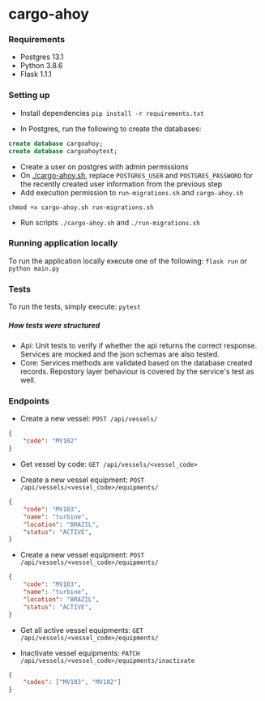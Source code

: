 # cargo-ahoy

### Requirements

- Postgres 13.1
- Python 3.8.6
- Flask 1.1.1

### Setting up

- Install dependencies
`pip install -r requirements.txt`

- In Postgres, run the following to create the databases:

```sql
create database cargoahoy;
create database cargoahoytest;
```

- Create a user on postgres with admin permissions
- On [./cargo-ahoy.sh](./cargo-ahoy.sh), replace `POSTGRES_USER` and `POSTGRES_PASSWORD` for the recently created user information from the previous step
- Add execution permission to `run-migrations.sh` and `cargo-ahoy.sh`
```shell script
chmod +x cargo-ahoy.sh run-migrations.sh
```
- Run scripts
`./cargo-ahoy.sh` and 
`./run-migrations.sh`

### Running application locally
To run the application locally execute one of the following: `flask run`
or `python main.py`

### Tests

To run the tests, simply execute: `pytest`

##### How tests were structured
- Api: Unit tests to verify if whether the api returns the correct response. Services are mocked and the json schemas are also tested.
- Core: Services methods are validated based on the database created records. Repostory layer behaviour is covered by the service's test as well.

### Endpoints

- Create a new vessel: `POST /api/vessels/`
```json
{
    "code": "MV102"
}
```

- Get vessel by code: `GET /api/vessels/<vessel_code>`

- Create a new vessel equipment: `POST /api/vessels/<vessel_code>/equipments/`
```json
{
    "code": "MV103", 
    "name": "turbine", 
    "location": "BRAZIL", 
    "status": "ACTIVE",
}
```

- Create a new vessel equipment: `POST /api/vessels/<vessel_code>/equipments/`
```json
{
    "code": "MV103",
    "name": "turbine",
    "location": "BRAZIL",
    "status": "ACTIVE",
}
```

- Get all active vessel equipments: `GET /api/vessels/<vessel_code>/equipments/`

- Inactivate vessel equipments: `PATCH /api/vessels/<vessel_code>/equipments/inactivate`
```json
{
    "codes": ["MV103", "MV102"]
}
```
 